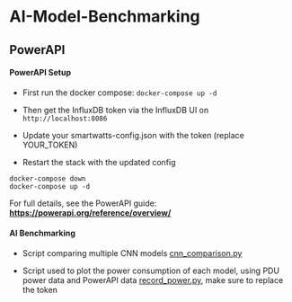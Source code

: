 # AI-Model-Benchmarking

## PowerAPI

#### PowerAPI Setup

- First run the docker compose:
`docker-compose up -d`

- Then get the InfluxDB token via the InfluxDB UI on `http://localhost:8086`

- Update your smartwatts-config.json with the token (replace YOUR_TOKEN)

- Restart the stack with the updated config
```
docker-compose down
docker-compose up -d
```

For full details, see the PowerAPI guide: **https://powerapi.org/reference/overview/**

#### AI Benchmarking
- Script comparing multiple CNN models [cnn_comparison.py](scripts/cnn_comparison.py)

- Script used to plot the power consumption of each model, using PDU power data and PowerAPI data [record_power.py](scripts/record_power.py), make sure to replace the token